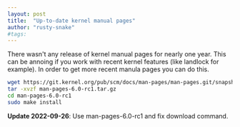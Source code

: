 ```yaml
---
layout: post
title:  "Up-to-date kernel manual pages"
author: "rusty-snake"
#tags:
---
```


There wasn't any release of kernel manual pages for nearly one year. This can be
annoing if you work with recent kernel features (like landlock for example). In
order to get more recent manula pages you can do this.

```bash
wget https://git.kernel.org/pub/scm/docs/man-pages/man-pages.git/snapshot/man-pages-6.0-rc1.tar.gz
tar -xvzf man-pages-6.0-rc1.tar.gz
cd man-pages-6.0-rc1
sudo make install
```

**Update 2022-09-26**: Use man-pages-6.0-rc1 and fix download command.

